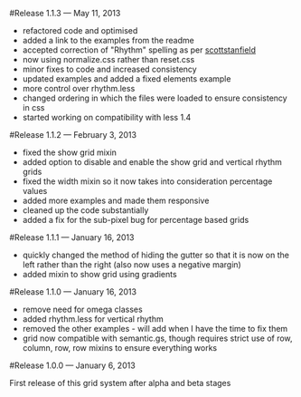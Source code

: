 #Release 1.1.3 — May 11, 2013

* refactored code and optimised
* added a link to the examples from the readme
* accepted correction of "Rhythm" spelling  as per [scottstanfield](https://github.com/scottstanfield)
* now using normalize.css rather than reset.css
* minor fixes to code and increased consistency
* updated examples and added a fixed elements example
* more control over rhythm.less
* changed ordering in which the files were loaded to ensure consistency in css
* started working on compatibility with less 1.4

#Release 1.1.2 — February 3, 2013

* fixed the show grid mixin
* added option to disable and enable the show grid and vertical rhythm grids
* fixed the width mixin so it now takes into consideration percentage values
* added more examples and made them responsive
* cleaned up the code substantially
* added a fix for the sub-pixel bug for percentage based grids

#Release 1.1.1 — January 16, 2013

* quickly changed the method of hiding the gutter so that it is now on the left rather than the right (also now uses a negative margin)
* added mixin to show grid using gradients

#Release 1.1.0 — January 16, 2013

* remove need for omega classes
* added rhythm.less for vertical rhythm
* removed the other examples - will add when I have the time to fix them
* grid now compatible with semantic.gs, though requires strict use of row, column, row, row mixins to ensure everything works

#Release 1.0.0 — January 6, 2013

First release of this grid system after alpha and beta stages